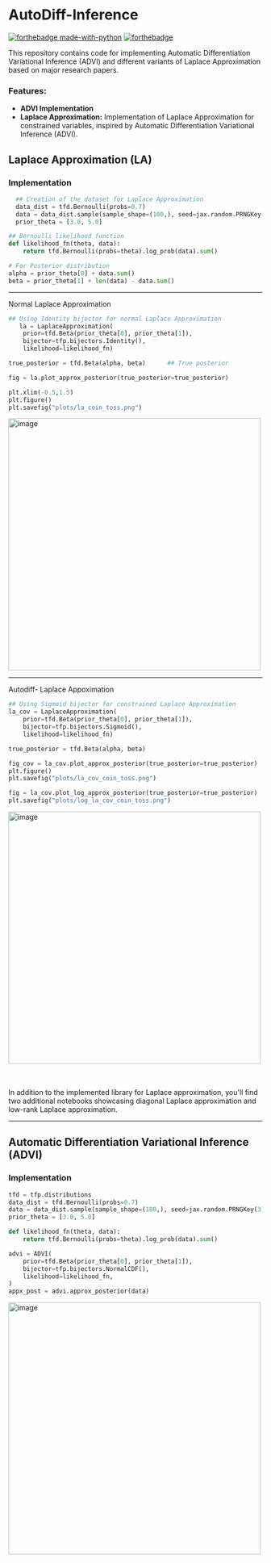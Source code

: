 # AutoDiff-Inference
[![forthebadge made-with-python](http://ForTheBadge.com/images/badges/made-with-python.svg)](https://www.python.org/)
[![forthebadge](https://forthebadge.com/images/badges/built-with-love.svg)](https://forthebadge.com)

This repository contains code for implementing Automatic Differentiation Variational Inference (ADVI) and different variants of Laplace Approximation based on major research papers.

### Features:

- **ADVI Implementation** 
- **Laplace Approximation:** Implementation of Laplace Approximation for constrained variables, inspired by Automatic Differentiation Variational Inference (ADVI).


## Laplace Approximation (LA)

### Implementation

```python
  ## Creation of the dataset for Laplace Approximation
  data_dist = tfd.Bernoulli(probs=0.7)
  data = data_dist.sample(sample_shape=(100,), seed=jax.random.PRNGKey(3))
  prior_theta = [3.0, 5.0]     
```

```python
## Bernoulli likelihood function
def likelihood_fn(theta, data):
    return tfd.Bernoulli(probs=theta).log_prob(data).sum()

# For Posterior distribution
alpha = prior_theta[0] + data.sum()
beta = prior_theta[1] + len(data) - data.sum()
```
----------------------------------------------------

Normal Laplace Approximation
```python
## Using Identity bijector for normal Laplace Approximation
   la = LaplaceApproximation(
    prior=tfd.Beta(prior_theta[0], prior_theta[1]),
    bijector=tfp.bijectors.Identity(),                  
    likelihood=likelihood_fn)
```

```python
true_posterior = tfd.Beta(alpha, beta)      ## True posterior

fig = la.plot_approx_posterior(true_posterior=true_posterior)     

plt.xlim(-0.5,1.5)
plt.figure()
plt.savefig("plots/la_coin_toss.png")
```
<img width="500" alt="image" src="https://github.com/Madhav-Kanda/AutoDiff-Inference/assets/76394914/a808f463-2e2d-49a1-a122-813a3b0fd756">

-----------------------------------------------------
Autodiff- Laplace Appoximation
```python
## Using Sigmoid bijector for constrained Laplace Approximation
la_cov = LaplaceApproximation(
    prior=tfd.Beta(prior_theta[0], prior_theta[1]),
    bijector=tfp.bijectors.Sigmoid(),           
    likelihood=likelihood_fn)
```
```python
true_posterior = tfd.Beta(alpha, beta)

fig_cov = la_cov.plot_approx_posterior(true_posterior=true_posterior)
plt.figure()
plt.savefig("plots/la_cov_coin_toss.png")

fig = la_cov.plot_log_approx_posterior(true_posterior=true_posterior)
plt.savefig("plots/log_la_cov_coin_toss.png")
```
<divr>
<img width="500" alt="image" src="https://github.com/Madhav-Kanda/AutoDiff-Inference/assets/76394914/14390528-dfc3-4b6c-9c41-fa86b59b586e">
</div>

<br><br>
In addition to the implemented library for Laplace approximation, you'll find two additional notebooks showcasing diagonal Laplace approximation and low-rank Laplace approximation.

--------------------------------------------

## Automatic Differentiation Variational Inference (ADVI)
### Implementation

```python
tfd = tfp.distributions
data_dist = tfd.Bernoulli(probs=0.7)
data = data_dist.sample(sample_shape=(100,), seed=jax.random.PRNGKey(3))
prior_theta = [3.0, 5.0]

```

```python
def likelihood_fn(theta, data):
    return tfd.Bernoulli(probs=theta).log_prob(data).sum()
```

```python
advi = ADVI(
    prior=tfd.Beta(prior_theta[0], prior_theta[1]),
    bijector=tfp.bijectors.NormalCDF(),
    likelihood=likelihood_fn,
)
appx_post = advi.approx_posterior(data)
```
<img width="500" alt="image" src="https://github.com/Madhav-Kanda/AutoDiff-Inference/assets/76394914/d3d00ebc-9655-4d04-a5b8-2096dc759059">

